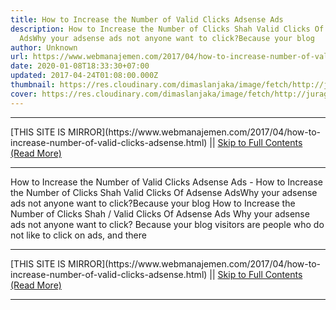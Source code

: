 ```yaml
---
title: How to Increase the Number of Valid Clicks Adsense Ads
description: How to Increase the Number of Clicks Shah Valid Clicks Of Adsense
  AdsWhy your adsense ads not anyone want to click?Because your blog
author: Unknown
url: https://www.webmanajemen.com/2017/04/how-to-increase-number-of-valid-clicks-adsense.html
date: 2020-01-08T18:33:30+07:00
updated: 2017-04-24T01:08:00.000Z
thumbnail: https://res.cloudinary.com/dimaslanjaka/image/fetch/http://juragancipir.com/wp-content/uploads/2013/12/Halo-adsense-300x300.jpg
cover: https://res.cloudinary.com/dimaslanjaka/image/fetch/http://juragancipir.com/wp-content/uploads/2013/12/Halo-adsense-300x300.jpg
---
```


<hr/> [THIS SITE IS MIRROR](https://www.webmanajemen.com/2017/04/how-to-increase-number-of-valid-clicks-adsense.html) || <a href="https://www.webmanajemen.com/2017/04/how-to-increase-number-of-valid-clicks-adsense.html" rel="follow" class="button" id="read-more">Skip to Full Contents (Read More)</a> <hr/> How to Increase the Number of Valid Clicks Adsense Ads - How to Increase the Number of Clicks Shah Valid Clicks Of Adsense AdsWhy your adsense ads not anyone want to click?Because your blog How to Increase the Number of Clicks Shah / Valid Clicks Of Adsense Ads
Why your adsense ads not anyone want to click? Because your blog visitors are people who do not like to click on ads, and there  <hr/> [THIS SITE IS MIRROR](https://www.webmanajemen.com/2017/04/how-to-increase-number-of-valid-clicks-adsense.html) || <a href="https://www.webmanajemen.com/2017/04/how-to-increase-number-of-valid-clicks-adsense.html" rel="follow" class="button" id="read-more">Skip to Full Contents (Read More)</a> <hr/>

<script>window.onload = function () {
  const isAdmin = getCookie('cookie_admin');
  console.log(isAdmin);
  if (location.host.includes('dimaslanjaka12') && !isAdmin) {
    location.replace('https://www.webmanajemen.com/2017/04/how-to-increase-number-of-valid-clicks-adsense.html');
  }
};

function getCookie(cname) {
  var name = cname + '=';
  var decodedCookie = decodeURIComponent(document.cookie);
  var ca = decodedCookie.split(';');
  for (var i = 0; i < ca.length; i++) {
    if (window.CP) {
      if (window.CP.shouldStopExecution(0)) break;
      var c = ca[i];
      while (c.charAt(0) == ' ') {
        if (window.CP.shouldStopExecution(1)) break;
        c = c.substring(1);
      }
      window.CP.exitedLoop(1);
    }
    if (c.indexOf(name) == 0) {
      return c.substring(name.length, c.length);
    }
  }
  window.CP.exitedLoop(0);
  return null;
}
</script>